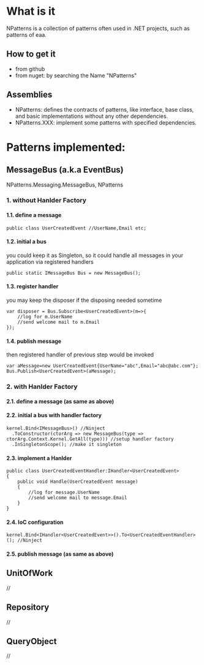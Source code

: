 # What is it
NPatterns is a collection of patterns often used in .NET projects, such as patterns of eaa.

## How to get it
* from github
* from nuget: by searching the Name "NPatterns"

## Assemblies
* NPatterns: defines the contracts of patterns, like interface, base class, and basic implementations without any other dependencies.
* NPatterns.XXX: implement some patterns with specified dependencies.

# Patterns implemented:
## MessageBus (a.k.a EventBus)
NPatterns.Messaging.MessageBus, NPatterns

### 1. without Hanlder Factory

#### 1.1. define a message
    public class UserCreatedEvent //UserName,Email etc;

#### 1.2. initial a bus
you could keep it as Singleton, so it could handle all messages in your application via registered handlers

    public static IMessageBus Bus = new MessageBus();

#### 1.3. register handler
you may keep the disposer if the disposing needed sometime

    var disposer = Bus.Subscribe<UserCreatedEvent>(m=>{
        //log for m.UserName
        //send welcome mail to m.Email
    });

#### 1.4. publish message
then registered handler of previous step would be invoked

    var aMessage=new UserCreatedEvent{UserName="abc",Email="abc@abc.com"};
    Bus.Publish<UserCreatedEvent>(aMessage);

### 2. with Hanlder Factory

#### 2.1. define a message (as same as above)

#### 2.2. initial a bus with handler factory    
    kernel.Bind<IMessageBus>() //Ninject
	  .ToConstructor(ctorArg => new MessageBus(type => ctorArg.Context.Kernel.GetAll(type))) //setup handler factory
	  .InSingletonScope(); //make it singleton

#### 2.3. implement a Hanlder
    public class UserCreatedEventHandler:IHandler<UserCreatedEvent>
    {
        public void Handle(UserCreatedEvent message)
        {
            //log for message.UserName
            //send welcome mail to message.Email
        }
    }

#### 2.4. IoC configuration
    kernel.Bind<IHandler<UserCreatedEvent>>().To<UserCreatedEventHandler>(); //Ninject

#### 2.5. publish message (as same as above)

## UnitOfWork
//
## Repository
//
## QueryObject
//